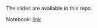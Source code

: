 The slides are available in this repo.

Notebook: [link](https://lightning.ai/eric-haibin-lin/studios/verl-neurips~01je0d1benfjb9grmfjxqahvkn?view=public&section=featured)
